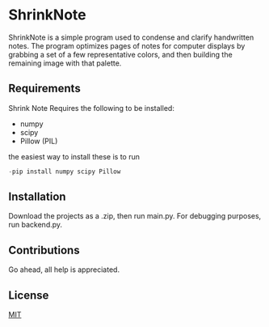 # ShrinkNote
ShrinkNote is a simple program used to condense and clarify handwritten
notes.  The program optimizes pages of notes for computer displays by
grabbing a set of a few representative colors, and then building the
remaining image with that palette.

## Requirements
Shrink Note Requires the following to be installed:
- numpy
- scipy
- Pillow (PIL)

the easiest way to install these is to run

```python
-pip install numpy scipy Pillow
```

## Installation
Download the projects as a .zip, then run main.py.  For debugging purposes, run backend.py.

## Contributions
Go ahead, all help is appreciated.

## License
[MIT](https://choosealicense.com/licenses/mit/#)